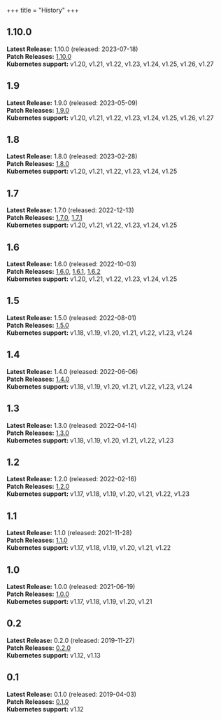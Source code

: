 +++
title = "History"
+++

## 1.10.0

**Latest Release:** 1.10.0 (released: 2023-07-18)\
**Patch Releases:** [1.10.0](../v1.10.0)\
**Kubernetes support:**  v1.20, v1.21, v1.22, v1.23, v1.24, v1.25, v1.26, v1.27

## 1.9

**Latest Release:** 1.9.0 (released: 2023-05-09)\
**Patch Releases:** [1.9.0](../v1.9.0)\
**Kubernetes support:**  v1.20, v1.21, v1.22, v1.23, v1.24, v1.25, v1.26, v1.27

## 1.8

**Latest Release:** 1.8.0 (released: 2023-02-28)\
**Patch Releases:** [1.8.0](../v1.8.0)\
**Kubernetes support:**  v1.20, v1.21, v1.22, v1.23, v1.24, v1.25

## 1.7

**Latest Release:** 1.7.0 (released: 2022-12-13)\
**Patch Releases:** [1.7.0](../v1.7.0), [1.7.1](../v1.7.1)\
**Kubernetes support:**  v1.20, v1.21, v1.22, v1.23, v1.24, v1.25

## 1.6

**Latest Release:** 1.6.0 (released: 2022-10-03)\
**Patch Releases:** [1.6.0](../v1.6.0), [1.6.1](../v1.6.1),  [1.6.2](../v1.6.2)\
**Kubernetes support:**  v1.20, v1.21, v1.22, v1.23, v1.24, v1.25

## 1.5

**Latest Release:** 1.5.0 (released: 2022-08-01)\
**Patch Releases:** [1.5.0](../v1.5.0)\
**Kubernetes support:**  v1.18, v1.19, v1.20, v1.21, v1.22, v1.23, v1.24

## 1.4

**Latest Release:** 1.4.0 (released: 2022-06-06)\
**Patch Releases:** [1.4.0](../v1.4.0)\
**Kubernetes support:**  v1.18, v1.19, v1.20, v1.21, v1.22, v1.23, v1.24


## 1.3

**Latest Release:** 1.3.0 (released: 2022-04-14)\
**Patch Releases:** [1.3.0](../v1.3.0)\
**Kubernetes support:**  v1.18, v1.19, v1.20, v1.21, v1.22, v1.23

## 1.2

**Latest Release:** 1.2.0 (released: 2022-02-16)\
**Patch Releases:** [1.2.0](../v1.2.0)\
**Kubernetes support:**  v1.17, v1.18, v1.19, v1.20, v1.21, v1.22, v1.23

## 1.1

**Latest Release:** 1.1.0 (released: 2021-11-28)\
**Patch Releases:** [1.1.0](../v1.1.0)\
**Kubernetes support:**  v1.17, v1.18, v1.19, v1.20, v1.21, v1.22

## 1.0

**Latest Release:** 1.0.0 (released: 2021-06-19)\
**Patch Releases:** [1.0.0](../v1.0.0)\
**Kubernetes support:**  v1.17, v1.18, v1.19, v1.20, v1.21

## 0.2

**Latest Release:** 0.2.0 (released: 2019-11-27)\
**Patch Releases:** [0.2.0](../v0.2.0)\
**Kubernetes support:**  v1.12, v1.13

## 0.1

**Latest Release:** 0.1.0 (released: 2019-04-03)\
**Patch Releases:** [0.1.0](../v0.1.0)\
**Kubernetes support:**  v1.12